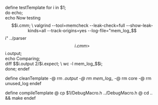 define testTemplate
	for i in $1; \
	do echo; \
	echo Now testing $$i.cmm; \
	valgrind --tool=memcheck --leak-check=full --show-leak-kinds=all --track-origins=yes --log-file="mem_log_$$i" ../parser $$i.cmm > $$i.output; \
	echo Comparing; \
	diff $$i.output $2/$$i.expect; \
	wc -l mem_log_$$i; \
	done;
endef

define cleanTemplate
    -@ rm *.output
    -@ rm mem_log_*
    -@ rm core
    -@ rm unused_log
endef

define compileTemplate
    @ cp $1/DebugMacro.h ../DebugMacro.h
    @ cd .. && make
endef
